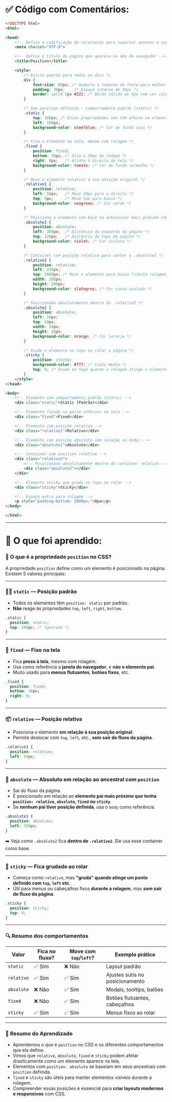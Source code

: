 # ✅ Código com Comentários:

```html
<!DOCTYPE html>
<html>

<head>
    <!-- Define a codificação de caracteres para suportar acentos e caracteres especiais -->
    <meta charset="UTF-8">

    <!-- Define o título da página que aparece na aba do navegador -->
    <title>Position</title>

    <style>
        /* Estilo padrão para todas as divs */
        div {
            font-size: 60px; /* Aumenta o tamanho da fonte para melhor visualização */
            padding: 30px;    /* Espaço interno de 30px */
            border: solid 5px #222; /* Borda sólida de 5px com cor cinza escura */
        }

        /* Sem position definida - comportamento padrão (static) */
        .static {
            top: 100px; /* Essas propriedades não têm efeito em elementos static */
            left: 100px;
            background-color: steelblue; /* Cor de fundo azul */
        }

        /* Fixa o elemento na tela, mesmo com rolagem */
        .fixed {
            position: fixed;
            bottom: 30px; /* Fixa a 30px do rodapé */
            right: 0px;   /* Alinha à direita da tela */
            background-color: tomato; /* Cor de fundo vermelha */
        }

        /* Move o elemento relativo à sua posição original */
        .relative1 {
            position: relative;
            left: 50px;   /* Move 50px para a direita */
            top: 5px;     /* Move 5px para baixo */
            background-color: seagreen; /* Cor verde */
        }

        /* Posiciona o elemento com base no antecessor mais próximo com posição relativa */
        .absolute1 {
            position: absolute;
            left: 350px;  /* Distância da esquerda da página */
            top: 120px;   /* Distância do topo da página */
            background-color: violet; /* Cor violeta */
        }

        /* Container com posição relativa para conter o .absolute2 */
        .relative2 {
            position: relative;
            left: 250px;
            top: 2000px; /* Move o elemento para baixo (simula rolagem) */
            width: 200px;
            height: 200px;
            background-color: slategrey; /* Cor cinza-azulada */
        }

        /* Posicionado absolutamente dentro do .relative2 */
        .absolute2 {
            position: absolute;
            left: 10px;
            top: 10px;
            width: 20px;
            height: 20px;
            background-color: orange; /* Cor laranja */
        }

        /* Gruda o elemento no topo ao rolar a página */
        .sticky {
            position: sticky;
            background-color: #777; /* Cinza médio */
            top: 0; /* Gruda no topo quando a rolagem atinge o elemento */
        }
    </style>
</head>

<body>
    <!-- Elemento com comportamento padrão (static) -->
    <div class="static">Static (Padrão)</div>

    <!-- Elemento fixado na parte inferior da tela -->
    <div class="fixed">Fixed</div>

    <!-- Elemento com posição relativa -->
    <div class="relative1">Relative</div>

    <!-- Elemento com posição absoluta (em relação ao body) -->
    <div class="absolute1">Absolute</div>

    <!-- Container com position relative -->
    <div class="relative2">
        <!-- Posicionado absolutamente dentro do container relativo -->
        <div class="absolute2"></div>
    </div>

    <!-- Elemento sticky que gruda no topo ao rolar -->
    <div class="sticky">Sticky</div>

    <!-- Espaço extra para rolagem -->
    <p style="padding-bottom: 2000px;">Opa</p>
</body>

</html>
```

---

# 📘 O que foi aprendido:

### 🧱 **O que é a propriedade `position` no CSS?**

A propriedade `position` define como um elemento é posicionado na página. Existem 5 valores principais:

---

### 🧍‍♂️ **`static` — Posição padrão**

* Todos os elementos têm `position: static` por padrão.
* **Não** reage às propriedades `top`, `left`, `right`, `bottom`.

```css
.static {
  position: static;
  top: 100px; /* Ignorado */
}
```

---

### 📌 **`fixed` — Fixo na tela**

* Fica **preso à tela**, mesmo com rolagem.
* Usa como referência a **janela do navegador**, e **não o elemento pai**.
* Muito usado para **menus flutuantes**, **botões fixos**, etc.

```css
.fixed {
  position: fixed;
  bottom: 30px;
  right: 0;
}
```

---

### 📦 **`relative` — Posição relativa**

* Posiciona o elemento **em relação à sua posição original**.
* Permite deslocar com `top`, `left`, etc., **sem sair do fluxo da página**.

```css
.relative1 {
  position: relative;
  left: 50px;
}
```

---

### 🧩 **`absolute` — Absoluto em relação ao ancestral com `position`**

* Sai do fluxo da página.
* É posicionado em relação ao **elemento pai mais próximo que tenha `position: relative`, `absolute`, `fixed` ou `sticky`**.
* Se **nenhum pai tiver posição definida**, usa o `body` como referência.

```css
.absolute1 {
  position: absolute;
  left: 350px;
}
```

➡️ Veja como `.absolute2` fica **dentro de `.relative2`**. Ele usa esse container como base.

---

### 🧲 **`sticky` — Fica grudado ao rolar**

* Começa como `relative`, mas **"gruda" quando atinge um ponto definido com `top`, `left` etc.**
* Útil para menus ou cabeçalhos fixos **durante a rolagem**, mas **sem sair do fluxo da página**.

```css
.sticky {
  position: sticky;
  top: 0;
}
```

---

### 🔍 **Resumo dos comportamentos**

| Valor      | Fica no fluxo? | Move com `top`/`left`? | Exemplo prático                 |
| ---------- | -------------- | ---------------------- | ------------------------------- |
| `static`   | ✅ Sim          | ❌ Não                  | Layout padrão                   |
| `relative` | ✅ Sim          | ✅ Sim                  | Ajustes sutis no posicionamento |
| `absolute` | ❌ Não          | ✅ Sim                  | Modais, tooltips, balões        |
| `fixed`    | ❌ Não          | ✅ Sim                  | Botões flutuantes, cabeçalhos   |
| `sticky`   | ✅ Sim          | ✅ Sim                  | Menus fixos ao rolar            |

---

### 🎯 **Resumo do Aprendizado**

* Aprendemos o que é `position` no CSS e os diferentes comportamentos que ela define.
* Vimos que `relative`, `absolute`, `fixed` e `sticky` podem afetar drasticamente como um elemento aparece na tela.
* Elementos com `position: absolute` se baseiam em seus ancestrais com `position` definida.
* `fixed` e `sticky` são úteis para manter elementos visíveis durante a rolagem.
* Compreender essas posições é essencial para **criar layouts modernos e responsivos** com CSS.
